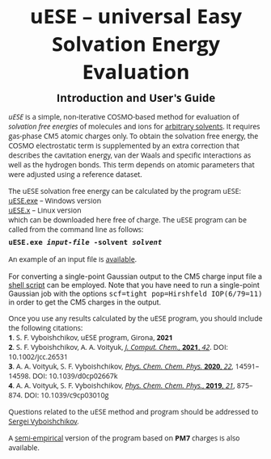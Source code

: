 <html>
<body>

<h1 align=center style='margin:0cm;text-align:center'>
<span style='font-size:30pt;font-family:Open Sans'>
<b>uESE &ndash; universal Easy Solvation Energy Evaluation</b></span></h1>

<h2 align=center style='margin:0cm;margin-top:0.3cm;text-align:center'>
<span style='font-family:Open Sans'>Introduction and User's Guide</span></h2>

<p style='margin-bottom:0cm'><span style='font-family:Open Sans'>
<i>uESE</i> is a simple, non-iterative COSMO-based method for evaluation of 
<i>solvation free energies</i> of molecules and ions for
<a href="https://github.com/vyboishchikov/ESE/blob/main/solvent-list.md"> arbitrary solvents</a>.
It requires gas-phase CM5 atomic charges only. To obtain the solvation free energy, 
the COSMO electrostatic term is supplemented by an extra correction that 
describes the cavitation energy, van der Waals and specific interactions as well 
as the hydrogen bonds. This term depends on atomic parameters that were adjusted 
using a reference dataset.</span></p>

<p style='margin-bottom:0cm'><span style='font-family:Open Sans'>
The uESE solvation free energy can be calculated by the program uESE:</span></p>

<p style='margin:0cm'><span style='font-family:Open Sans'>
<a href="https://github.com/vyboishchikov/ESE/blob/main/uESE.exe">uESE.exe</a> &ndash; Windows version</span></p>

<p style='margin:0cm'><span style='font-family:Open Sans'>
<a href="https://github.com/vyboishchikov/ESE/blob/main/uESE.x">uESE.x</a> &ndash; Linux version</span></p>

<p style='margin:0cm'><span style='font-family:Open Sans'>
 which can be downloaded here free of charge. The uESE program can
 be called from the command line as follows:</span></p>

<p style='margin-top:6pt'><b>
<tt>uESE.exe <i>input-file</i> -solvent <i>solvent</i></tt></b></p>

<p style='margin-top:12pt'><span style='font-family:Open Sans'>
An example of an input file is
<a href="https://github.com/vyboishchikov/ESE/blob/main/input_example_NH3.CM5-charges"> available</a>.

<p style='margin-top:12pt'><span style='font-family:Open Sans'>

For converting a single-point Gaussian output to the CM5 charge input file a <a 
href="https://github.com/vyboishchikov/ESE/blob/main/extract_CM5_charges.bash"> shell 
script</a> can be employed. Note that you have need to run a single-point Gaussian job 
with the options <tt>scf=tight pop=Hirshfeld IOP(6/79=11)</tt> in order to get the CM5 
charges in the output.

<p style='margin-bottom:0cm'>
<span style='font-family:Open Sans'>
Once you use any results calculated by the uESE program, you should include the
following citations:</span></p>

<p style='margin:0cm'><span style='font-family:Open Sans'><b>1</b>. S. F. Vyboishchikov, uESE program,
Girona, <b>2021</b></span></p>

<p style='margin:0cm'><span style='font-family:Open Sans'><b>2</b>. S. F. Vyboishchikov, A. A. Voityuk, <a href="https://onlinelibrary.wiley.com/doi/abs/10.1002/jcc.26531">
<i>J. Comput. Chem., </i><b>2021</b>, <i> 42</i></a>. DOI: 10.1002/jcc.26531</span></p>

<p style='margin:0cm'><span style='font-family:Open Sans'><b>3</b>. A. A. Voityuk, S. F. Vyboishchikov,
 <a href="https://pubs.rsc.org/en/content/articlelanding/2020/cp/d0cp02667k"><i>Phys. Chem. Chem. Phys.</i>
 <b>2020</b>, <i>22</i></a>, 14591&ndash;14598. DOI: 10.1039/d0cp02667k</span></p>

<p style='margin:0cm'><span style='font-family:Open Sans'><b>4</b>. A. A. Voityuk, 
 S. F. Vyboishchikov,
 <a href="https://pubs.rsc.org/en/content/articlelanding/2019/cp/c9cp03010g">
 <i> Phys. Chem. Chem. Phys.</i>, <b>2019</b>, <i>21</i></a>, 875&ndash;874. DOI: 10.1039/c9cp03010g</p>

<p><span style='font-family:Open Sans'>
Questions related to the uESE method and program should be addressed to 
<a href="mailto:vyboishchikov@googlemail.com">Sergei Vyboishchikov</a>.</p>

<p style='margin-top:6pt'><span style='font-family:Open Sans'>
A <a href="https://github.com/vyboishchikov/ESE-PM7">semi-empirical</a> version of the program based on <b>PM7</b> charges is also available.</p>
</body>
</html>
